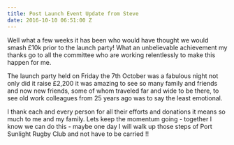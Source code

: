 ```yaml
---
title: Post Launch Event Update from Steve
date: 2016-10-10 06:51:00 Z
---
```


Well what a few weeks it has been who would have thought we would smash £10k prior to the launch party! What an unbelievable achievement my thanks go to all the committee who are working relentlessly to make this happen for me.  

The launch party held on Friday the 7th October was a fabulous night not only did it raise £2,200 it was amazing to see so many family and friends and now new friends, some of whom traveled far and wide to be there, to see old work colleagues from 25 years ago was to say the least emotional.  

I thank each and every person for all their efforts and donations it means so much to me and my family.  Lets keep the momentum going - together I know we can do this - maybe one day I will walk up those steps of Port Sunlight Rugby Club and not have to be carried !! 